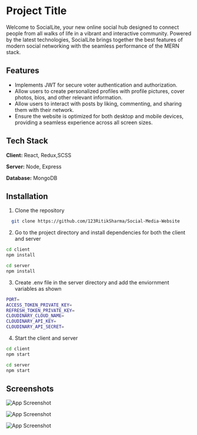 
# Project Title
Welcome to SocialLite, your new online social hub designed to connect people from all walks of life in a vibrant and interactive community. Powered by the latest technologies, SocialLite brings together the best features of modern social networking with the seamless performance of the MERN stack.





## Features

- Implements JWT for secure voter authentication and authorization.
- Allow users to create personalized profiles with profile pictures, cover photos, bios, and other relevant information.
- Allow users to interact with posts by liking, commenting, and sharing them with their network.
- Ensure the website is optimized for both desktop and mobile devices, providing a seamless experience across all screen sizes.




## Tech Stack

**Client:** React, Redux,SCSS

**Server:** Node, Express

**Database:** MongoDB



## Installation

1) Clone the repository

```bash
  git clone https://github.com/123RitikSharma/Social-Media-Website
```
2) Go to the project directory and install dependencies for both the client and server
```bash
cd client
npm install
```
```bash
cd server
npm install
```
3) Create .env file in the server directory and add the enviornment variables as shown

```bash
PORT= 
ACCESS_TOKEN_PRIVATE_KEY=
REFRESH_TOKEN_PRIVATE_KEY= 
CLOUDINARY_CLOUD_NAME=
CLOUDINARY_API_KEY=
CLOUDINARY_API_SECRET=
```
4) Start the client and server
```bash
cd client
npm start
```

```bash
cd server
npm start
```



    
## Screenshots

![App Screenshot](https://i.ibb.co/gzy5x4C/Whats-App-Image-2024-05-22-at-20-25-53.jpg)


![App Screenshot](https://i.ibb.co/dDykXHn/Whats-App-Image-2024-05-22-at-20-24-36.jpg)



![App Screenshot](https://i.ibb.co/0Xtk4k1/Whats-App-Image-2024-05-22-at-20-24-16.jpg)
   









